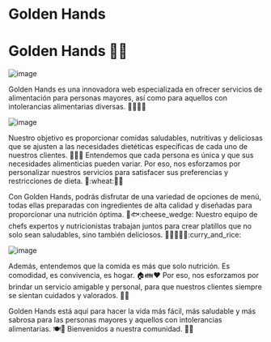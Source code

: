 # Golden Hands

# Golden Hands :raised_hands::sparkles:

![image](https://github.com/amanda1686/golden_hands/assets/80174591/e5889431-ff1f-4f4c-ac8a-2ae3b93f83a7)

Golden Hands es una innovadora web especializada en ofrecer servicios de alimentación para personas mayores, así como para aquellos con intolerancias alimentarias diversas. :older_man::older_woman::apple::broccoli:

![image](https://github.com/amanda1686/golden_hands/assets/80174591/99f0c26d-34aa-4d61-a7c8-67233b2b1277)

Nuestro objetivo es proporcionar comidas saludables, nutritivas y deliciosas que se ajusten a las necesidades dietéticas específicas de cada uno de nuestros clientes. :green_salad::stew::rice_cracker: Entendemos que cada persona es única y que sus necesidades alimenticias pueden variar. Por eso, nos esforzamos por personalizar nuestros servicios para satisfacer sus preferencias y restricciones de dieta. :no_entry_sign::wheat::no_entry_sign::peanuts:

Con Golden Hands, podrás disfrutar de una variedad de opciones de menú, todas ellas preparadas con ingredientes de alta calidad y diseñadas para proporcionar una nutrición óptima. :meat_on_bone::fish::cheese_wedge: Nuestro equipo de chefs expertos y nutricionistas trabajan juntos para crear platillos que no solo sean saludables, sino también deliciosos. :man_cook::woman_cook::spaghetti::curry_and_rice:

![image](https://github.com/amanda1686/golden_hands/assets/80174591/c633a744-7da3-4ae5-a4a9-5daaaa377d58)


Además, entendemos que la comida es más que solo nutrición. Es comodidad, es convivencia, es hogar. :house::family::heart: Por eso, nos esforzamos por brindar un servicio amigable y personal, para que nuestros clientes siempre se sientan cuidados y valorados. :hugs::gift_heart:

Golden Hands está aquí para hacer la vida más fácil, más saludable y más sabrosa para las personas mayores y aquellos con intolerancias alimentarias. :plate_with_cutlery::green_heart: Bienvenidos a nuestra comunidad. :wave::smiley:
